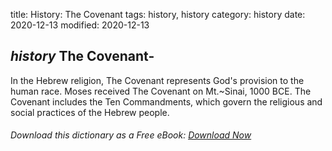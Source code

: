 title: History: The Covenant
tags: history, history
category: history
date: 2020-12-13
modified: 2020-12-13

## _history_  The Covenant-
In the Hebrew religion, The Covenant represents
God's provision to the human race.   Moses received The Covenant on
Mt.~Sinai,   1000 BCE.   The Covenant includes the Ten
Commandments, which govern the religious and social practices of the
Hebrew people.


###### Download *this* dictionary as a Free eBook: [Download Now]({static}static/SerfHistoryDictionary.pdf)

